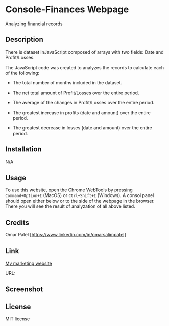 # Console-Finances Webpage
Analyzing financial records

## Description

There is dataset inJavaScript composed of arrays with two fields: Date and Profit/Losses.

The JavaScript code was created to analyzes the records to calculate each of the following:

* The total number of months included in the dataset.

* The net total amount of Profit/Losses over the entire period.

* The average of the changes in Profit/Losses over the entire period.

* The greatest increase in profits (date and amount) over the entire period.

* The greatest decrease in losses (date and amount) over the entire period.

## Installation

N/A

## Usage

To use this website, open the Chrome WebTools by pressing `Command+Option+I` (MacOS) or `Ctrl+Shift+I` (Windows). A consol panel should open either below or to the side of the webpage in the browser. There you will see the result of analyzation of all above listed.

## Credits
Omar Patel [https://www.linkedin.com/in/omarsalimpatel]

## Link
[My marketing website]()

URL: 

## Screenshot


## License
MIT license
